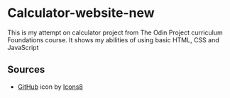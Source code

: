# Calculator-website-new

This is my attempt on calculator project from The Odin Project curriculum Foundations course. It shows my abilities of using basic HTML, CSS and JavaScript

## Sources

- <a target="_blank" href="https://icons8.com/icon/106562/github">GitHub</a> icon by <a target="_blank" href="https://icons8.com">Icons8</a>
